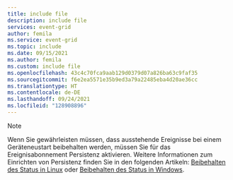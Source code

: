 ```yaml
---
title: include file
description: include file
services: event-grid
author: femila
ms.service: event-grid
ms.topic: include
ms.date: 09/15/2021
ms.author: femila
ms.custom: include file
ms.openlocfilehash: 43c4c70fca9aab129d0379d07a826ba63c9faf35
ms.sourcegitcommit: f6e2ea5571e35b9ed3a79a22485eba4d20ae36cc
ms.translationtype: HT
ms.contentlocale: de-DE
ms.lasthandoff: 09/24/2021
ms.locfileid: "128908896"
---
```

>[!NOTE]
> Wenn Sie gewährleisten müssen, dass ausstehende Ereignisse bei einem Geräteneustart beibehalten werden, müssen Sie für das Ereignisabonnement Persistenz aktivieren. Weitere Informationen zum Einrichten von Persistenz finden Sie in den folgenden Artikeln: [Beibehalten des Status in Linux](../edge/persist-state-linux.md) oder [Beibehalten des Status in Windows](../edge/persist-state-windows.md).